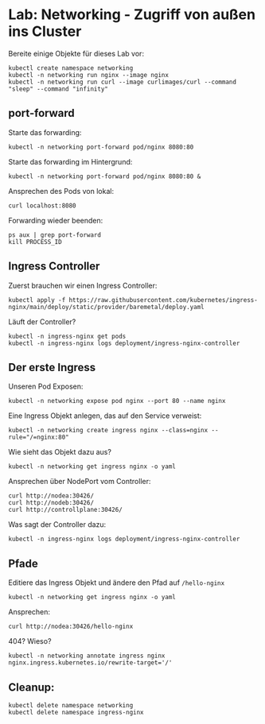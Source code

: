 # Lab: Networking - Zugriff von außen ins Cluster

Bereite einige Objekte für dieses Lab vor:
```shell
kubectl create namespace networking
kubectl -n networking run nginx --image nginx
kubectl -n networking run curl --image curlimages/curl --command "sleep" --command "infinity"
```

## port-forward

Starte das forwarding:
```shell
kubectl -n networking port-forward pod/nginx 8080:80
```

Starte das forwarding im Hintergrund:
```shell
kubectl -n networking port-forward pod/nginx 8080:80 &
```

Ansprechen des Pods von lokal:
```shell
curl localhost:8080
```

Forwarding wieder beenden:
```shell
ps aux | grep port-forward
kill PROCESS_ID
```

## Ingress Controller

Zuerst brauchen wir einen Ingress Controller:
```shell
kubectl apply -f https://raw.githubusercontent.com/kubernetes/ingress-nginx/main/deploy/static/provider/baremetal/deploy.yaml
```
Läuft der Controller?
```shell
kubectl -n ingress-nginx get pods
kubectl -n ingress-nginx logs deployment/ingress-nginx-controller
```

## Der erste Ingress
Unseren Pod Exposen:
```shell
kubectl -n networking expose pod nginx --port 80 --name nginx
```
Eine Ingress Objekt anlegen, das auf den Service verweist:
```shell
kubectl -n networking create ingress nginx --class=nginx --rule="/=nginx:80"
```
Wie sieht das Objekt dazu aus?
```shell
kubectl -n networking get ingress nginx -o yaml
```
Ansprechen über NodePort vom Controller:
```shell
curl http://nodea:30426/
curl http://nodeb:30426/
curl http://controllplane:30426/
```
Was sagt der Controller dazu:
```shell
kubectl -n ingress-nginx logs deployment/ingress-nginx-controller
```

## Pfade
Editiere das Ingress Objekt und ändere den Pfad auf `/hello-nginx`
```shell
kubectl -n networking get ingress nginx -o yaml
```
Ansprechen:
```shell
curl http://nodea:30426/hello-nginx
```
404? Wieso?
```shell
kubectl -n networking annotate ingress nginx nginx.ingress.kubernetes.io/rewrite-target='/'
```

## Cleanup:
```shell
kubectl delete namespace networking
kubectl delete namespace ingress-nginx
```